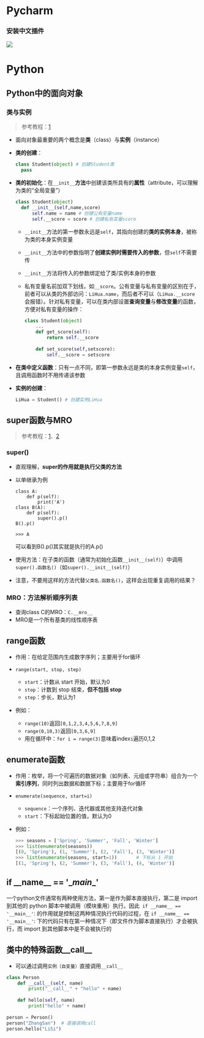 # Pycharm

### 安装中文插件

![](E:\学习笔记\pic\pycharm1.png)

# Python

## Python中的面向对象

### 类与实例

> 参考教程：[1](https://blog.csdn.net/CLHugh/article/details/75000104)

- 面向对象最重要的两个概念是**类**（class）与**实例**（instance）

- **类的创建**：

  ```python
  class Student(object) # 创建Student类
  	pass
  ```

- **类的初始化**：在`__init__`**方法**中创建该类所具有的**属性**（attribute，可以理解为类的“全局变量”）

  ```python
  class Student(object)
  	def __init__(self,name,score)
  		self.name = name # 创建公有变量name
  		self.__score = score # 创建私有变量score
  ```

  - `__init__`方法的第一参数永远是`self`，其指向创建的**类的实例本身**，被称为类的本身实例变量

  - `__init__`方法中的参数指明了**创建实例时需要传入的参数**，但`self`不需要传

  - `__init__`方法将传入的参数绑定给了类/实例本身的参数

  - 私有变量名前加双下划线，如`__score`。公有变量与私有变量的区别在于，前者可以从类的外部访问：`LiHua.name`，而后者不可以（`LiHua.__score`会报错）。针对私有变量，可以在类内部设置**查询变量**与**修改变量**的函数，方便对私有变量的操作：

    ```python
    class Student(object)
    	...
    	def get_score(self):
    		return self.__score
    		
    	def set_score(self,setscore):
    		self.__score = setscore
    ```

    

- **在类中定义函数**：只有一点不同，即第一参数永远是类的本身实例变量`self`，且调用函数时不用传递该参数

- **实例的创建**：

  ```python
  LiHua = Student() # 创建实例LiHua
  ```



## super函数与MRO

> 参考教程：[1](https://zhuanlan.zhihu.com/p/356720970)、[2](https://python3-cookbook.readthedocs.io/zh_CN/latest/c08/p07_calling_method_on_parent_class.html)

### super()

- 直观理解，**super的作用就是执行父类的方法**

- 以单继承为例

  ```
  class A:
      def p(self):
          print('A')
  class B(A):
      def p(self):
          super().p()
  B().p()
  
  >>> A
  ```

  可以看到B().p()其实就是执行的A.p()

- 使用方法：在子类的函数（通常为初始化函数`__init__(self)`）中调用`super().函数名()`（如`super().__init__(self)`）

- 注意，不要用这样的方法代替`父类名.函数名()`，这样会出现重复调用的结果？

### MRO：方法解析顺序列表

- 查询class C的MRO：`C.__mro__`
- MRO是一个所有基类的线性顺序表

## range函数

- 作用：在给定范围内生成数字序列；主要用于for循环
- `range(start, stop, step)`
  - `start`：计数从 start 开始，默认为0
  - `stop`：计数到 stop 结束，**但不包括 stop**
  - `step`：步长，默认为1

- 例如：
  - `range(10)`返回`[0,1,2,3,4,5,6,7,8,9]`
  - `range(0,10,3)`返回`[0,3,6,9]`
  - 用在循环中：`for i = range(3)`意味着index`i`遍历0,1,2

## enumerate函数

- 作用：枚举，将一个可遍历的数据对象（如列表、元组或字符串）组合为一个**索引序列**，同时列出数据和数据下标；主要用于for循环
- `enumerate(sequence, start=i)`
  - `sequence`：一个序列、迭代器或其他支持迭代对象
  - `start`：下标起始位置的值，默认为0

- 例如：

  ```python
  >>> seasons = ['Spring', 'Summer', 'Fall', 'Winter']
  >>> list(enumerate(seasons))
  [(0, 'Spring'), (1, 'Summer'), (2, 'Fall'), (3, 'Winter')]
  >>> list(enumerate(seasons, start=1))       # 下标从 1 开始
  [(1, 'Spring'), (2, 'Summer'), (3, 'Fall'), (4, 'Winter')]
  ```

## if \_\_name\_\_ == '\__main__'

一个python文件通常有两种使用方法，第一是作为脚本直接执行，第二是 import 到其他的 python 脚本中被调用（模块重用）执行。因此` if __name__ == '__main__'`: 的作用就是控制这两种情况执行代码的过程，在 `if __name__ == '__main__'`: 下的代码只有在第一种情况下（即文件作为脚本直接执行）才会被执行，而 import 到其他脚本中是不会被执行的

## 类中的特殊函数__call\_\_

- 可以通过调用`实例（自变量）`直接调用`__call__`

```python
class Person
	def __call__(self, name)
		print("__call__" + "hello" + name)
		
	def hello(self, name)
		print("hello" + name)
		
person = Person()
person("ZhangSan")  # 直接调用call
person.hello("LiSi")
```

